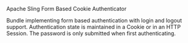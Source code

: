Apache Sling Form Based Cookie Authenticator

Bundle implementing form based authentication with login and logout support.
Authentication state is maintained in a Cookie or in an HTTP Session. The
password is only submitted when first authenticating.
